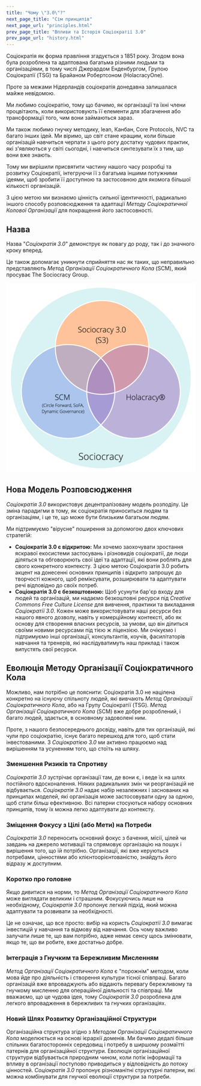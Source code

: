 ```yaml
---
title: "Чому \"3.0\"?"
next_page_title: "Сім принципів"
next_page_url: "principles.html"
prev_page_title: "Впливи та Історія Соціократії 3.0"
prev_page_url: "history.html"
---
```



Соціократія як форма правління згадується з 1851 року. Згодом вона була розроблена та адаптована багатьма різними людьми та організаціями, в тому числі Джерардом Енденбургом, Групою Соціократії (TSG) та Брайаном Робертсоном (HolacracyOne).

Проте за межами Нідерландів соціократія донедавна залишалася майже невідомою.

Ми любимо соціократію, тому що бачимо, як організації та їхні члени процвітають, коли використовують її елементи для збагачення або трансформації того, чим вони займаються зараз.

Ми також любимо гнучку методику, lean, Канбан, Core Protocols, NVC та багато інших ідей. Ми віримо, що світ стане кращим, коли більше організацій навчиться черпати з цього рогу достатку чудових практик, які з'являються у світі сьогодні, і навчиться синтезувати їх з тим, що вони вже знають.

Тому ми вирішили присвятити частину нашого часу розробці та розвитку Соціократії, інтегруючи її з багатьма іншими потужними ідеями, щоб зробити її доступною та застосовною для якомога більшої кількості організацій.

З цією метою ми визнаємо цінність сильної ідентичності, радикально іншого способу розповсюдження та адаптації *Методу Соціократичної Колової Організації* для покращення його застосовності.

## Назва

Назва "*Соціократія 3.0*" демонструє як повагу до роду, так і до значного кроку вперед.

Це також допомагає уникнути сприйняття нас як таких, що неправильно представляють *Метод Організації Соціократичного Кола* (SCM), який просуває The Sociocracy Group.

![Три варіанти соціократії](img/context/sociocracy-variants.png)

## Нова Модель Розповсюдження

*Соціократія 3.0* використовує децентралізовану модель розподілу. Це зміна парадигми в тому, як соціократія приноситься людям та організаціям, і це те, що може бути близьким багатьом людям.

Ми підтримуємо "вірусне" поширення за допомогою двох ключових стратегій:

* **Соціократія 3.0 є відкритою:** Ми хочемо заохочувати зростання яскравої екосистеми застосувань і різновидів соціократії, де люди діляться та обговорюють свої ідеї та адаптації, які вони роблять для свого конкретного контексту. З цією метою Соціократія 3.0 робить акцент на донесенні основних принципів і відкрито запрошує до творчості кожного, щоб реміксувати, розширювати та адаптувати речі відповідно до своїх потреб.
* **Соціократія 3.0 є безкоштовною:** Щоб усунути бар'єр входу для людей та організацій, ми надаємо безкоштовні ресурси під *Creative Commons Free Culture License* для вивчення, практики та викладання *Соціократії 3.0*. Кожен може використовувати наші ресурси без нашого явного дозволу, навіть у комерційному контексті, або як основу для створення власних ресурсів, за умови, що він ділиться своїми новими ресурсами під тією ж ліцензією. Ми очікуємо і підтримуємо інші організації, консультантів, коучів, фасилітаторів навчання та тренерів, які наслідуватимуть наш приклад і також випустять свої ресурси.

## Еволюція Методу Організації Соціократичного Кола

Можливо, нам потрібно це пояснити: Соціократія 3.0 не націлена конкретно на існуючу спільноту людей, які вивчають *Метод Організації Соціократичного Кола*, або на Групу Соціократії (TSG). *Метод Організації Соціократичного Кола* (SCM) вже добре розроблений, і багато людей, здається, в основному задоволені ним.

Проте, з нашого безпосереднього досвіду, навіть для тих організацій, які чули про соціократію, існує багато перешкод для того, щоб стати інвестованими. З *Соціократією 3.0* ми активно працюємо над вирішенням та усуненням того, що стоїть на шляху.

### Зменшення Ризиків та Спротиву

*Соціократія 3.0* зустрічає організації там, де вони є, і веде їх на шлях постійного вдосконалення. Ніяких радикальних змін чи реорганізацій не відбувається. *Соціократія 3.0* надає набір незалежних і заснованих на принципах моделей, які організація може застосовувати одну за одною, щоб стати більш ефективною. Всі патерни стосуються набору основних принципів, тому їх можна легко адаптувати до контексту.

### Зміщення Фокусу з Цілі (або Мети) на Потреби

*Соціократія 3.0* переносить основний фокус з бачення, місії, цілей чи завдань на джерело мотивації та спрямовує організацію на пошук і вирішення того, що їй потрібно. Організації, які вже керуються потребами, цінностями або клієнтоорієнтованістю, знайдуть його відразу ж доступним.

### Коротко про головне

Якщо дивитися на норми, то *Метод Організації Соціократичного Кола* може виглядати великим і страшним. Фокусуючись лише на необхідному, *Соціократія 3.0* пропонує легкий підхід, який можна адаптувати та розвивати за необхідності.

Це не означає, що все просто: вибір на користь *Соціократії 3.0* вимагає інвестицій у навчання та відмову від навчання. Ось чому важливо залучати лише те, що вам потрібно, адже немає сенсу щось змінювати, якщо те, що ви робите, вже достатньо добре.

### Інтеграція з Гнучким та Бережливим Мисленням

*Метод Організації Соціократичного Кола* є "порожнім" методом, коли мова йде про діяльність і створення культури тісної співпраці. Багато організацій вже впроваджують або віддають перевагу бережливому та гнучкому мисленню для операційної діяльності та співпраці. Ми вважаємо, що це чудова ідея, тому *Соціократія 3.0* розроблена для легкого впровадження в бережливих та гнучких організаціях.

### Новий Шлях Розвитку Організаційної Структури

Організаційна структура згідно з *Методом Організації Соціократичного Кола* моделюється на основі ієрархії доменів. Ми бачимо дедалі більше спільних багатосторонніх середовищ і потребу в ширшому розмаїтті патернів для організаційної структури. Еволюція організаційної структури відбувається природним чином, коли потік інформації та впливу в організації поступово приводиться у відповідність до потоку цінностей. *Соціократія 3.0* пропонує різноманітні структурні патерни, які можна комбінувати для гнучкої еволюції структури за потреби.